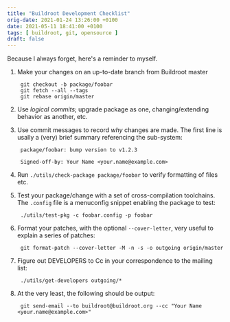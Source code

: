 ```yaml
---
title: "Buildroot Development Checklist"
orig-date: 2021-01-24 13:26:00 +0100
date: 2021-05-11 18:41:00 +0100
tags: [ buildroot, git, opensource ]
draft: false
---
```


Because I always forget, here's a reminder to myself.

1. Make your changes on an up-to-date branch from Buildroot master

        git checkout -b package/foobar
        git fetch --all --tags
        git rebase origin/master

2. Use *logical commits*; upgrade package as one, changing/extending
   behavior as another, etc.

3. Use commit messages to record *why* changes are made.  The first
   line is usally a (very) brief summary referencing the sub-system:
   
        package/foobar: bump version to v1.2.3

        Signed-off-by: Your Name <your.name@example.com>

4.  Run `./utils/check-package package/foobar` to verify formatting of
    files etc.

5. Test your package/change with a set of cross-compilation toolchains.
   The `.config` file is a menuconfig snippet enabling the package to
   test:

        ./utils/test-pkg -c foobar.config -p foobar

6. Format your patches, with the optional `--cover-letter`, very useful
   to explain a series of patches:

        git format-patch --cover-letter -M -n -s -o outgoing origin/master

7. Figure out DEVELOPERS to Cc in your correspondence to the mailing list:

        ./utils/get-developers outgoing/*

8. At the very least, the following should be output:

        git send-email --to buildroot@buildroot.org --cc "Your Name <your.name@example.com>"

